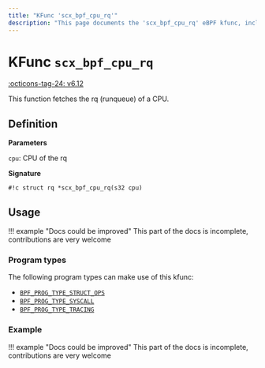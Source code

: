 ```yaml
---
title: "KFunc 'scx_bpf_cpu_rq'"
description: "This page documents the 'scx_bpf_cpu_rq' eBPF kfunc, including its definition, usage, program types that can use it, and examples."
---
```

# KFunc `scx_bpf_cpu_rq`

<!-- [FEATURE_TAG](scx_bpf_cpu_rq) -->
[:octicons-tag-24: v6.12](https://github.com/torvalds/linux/commit/6203ef73fa5c0358f7960b038628259be1448724)
<!-- [/FEATURE_TAG] -->

This function fetches the rq (runqueue) of a CPU.

## Definition

**Parameters**

`cpu`: CPU of the rq

**Signature**

<!-- [KFUNC_DEF] -->
`#!c struct rq *scx_bpf_cpu_rq(s32 cpu)`
<!-- [/KFUNC_DEF] -->

## Usage

!!! example "Docs could be improved"
    This part of the docs is incomplete, contributions are very welcome

### Program types

The following program types can make use of this kfunc:

<!-- [KFUNC_PROG_REF] -->
- [`BPF_PROG_TYPE_STRUCT_OPS`](../program-type/BPF_PROG_TYPE_STRUCT_OPS.md)
- [`BPF_PROG_TYPE_SYSCALL`](../program-type/BPF_PROG_TYPE_SYSCALL.md)
- [`BPF_PROG_TYPE_TRACING`](../program-type/BPF_PROG_TYPE_TRACING.md)
<!-- [/KFUNC_PROG_REF] -->

### Example

!!! example "Docs could be improved"
    This part of the docs is incomplete, contributions are very welcome

